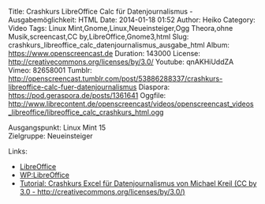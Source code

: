 Title: Crashkurs LibreOffice Calc für Datenjournalismus - Ausgabemöglichkeit: HTML
Date: 2014-01-18 01:52
Author: Heiko
Category: Video
Tags: Linux Mint,Gnome,Linux,Neueinsteiger,Ogg Theora,ohne Musik,screencast,CC by,LibreOffice,Gnome3,html
Slug: crashkurs_libreoffice_calc_datenjournalismus_ausgabe_html
Album: https://www.openscreencast.de
Duration: 143000
License: http://creativecommons.org/licenses/by/3.0/
Youtube: qnAKHiUddZA
Vimeo: 82658001
Tumblr: http://openscreencast.tumblr.com/post/53886288337/crashkurs-libreoffice-calc-fuer-datenjournalismus
Diaspora: https://pod.geraspora.de/posts/1361641
Oggfile: http://www.librecontent.de/openscreencast/videos/openscreencast_videos_libreoffice/libreoffice_calc_crashkurs_html.ogg

Ausgangspunkt: Linux Mint 15  
Zielgruppe: Neueinsteiger  

Links:

  * [LibreOffice](http://de.libreoffice.org/hilfe-kontakt/handbuecher/ "Link zu LibreOffice" )
  * [WP:LibreOffice](http://de.wikipedia.org/wiki/Libreoffice "LibreOffice" )
  * [Tutorial: Crashkurs Excel für Datenjournalismus von Michael Kreil (CC by 3.0 - http://creativecommons.org/licenses/by/3.0/)](http://www.opendatacity.de/tutorial-crashkurs-excel-fur-datenjournalismus/ "opendatacity.de" )

